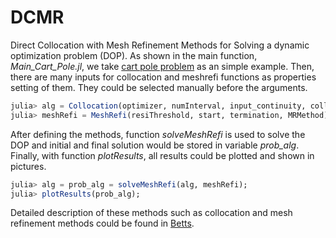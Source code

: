 # DCMR
Direct Collocation with Mesh Refinement Methods for Solving a dynamic optimization problem (DOP).
As shown in the main function, *Main_Cart_Pole.jl*, we take [cart pole problem][2] as an simple example.
Then, there are many inputs for collocation and meshrefi functions as properties setting of them. They could be selected manually before the arguments.
```julia
julia> alg = Collocation(optimizer, numInterval, input_continuity, collocationMethod);
julia> meshRefi = MeshRefi(resiThreshold, start, termination, MRMethod);
```
After defining the methods, function *solveMeshRefi* is used to solve the DOP and initial and final solution would be stored in variable *prob_alg*. Finally, with function *plotResults*, all results could be plotted and shown in pictures.
```julia
julia> alg = prob_alg = solveMeshRefi(alg, meshRefi);
julia> plotResults(prob_alg);
```

Detailed description of these methods such as collocation and mesh refinement methods could be found in [Betts][1].

[1]:https://doi.org/10.1137/1.9780898718577
[2]:https://epubs.siam.org/doi/10.1137/16M1062569